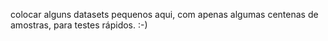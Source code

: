 colocar alguns datasets pequenos aqui, com apenas algumas centenas de amostras, para testes rápidos. :-)
